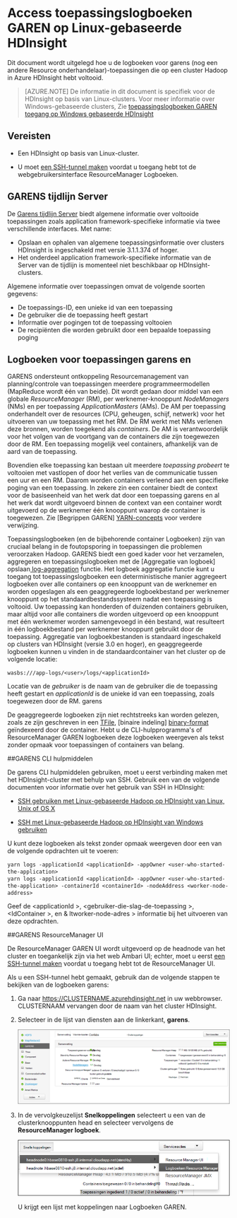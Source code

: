 <properties
    pageTitle="Toegang Hadoop GAREN toepassingslogboeken op Linux-gebaseerde HDInsight | Microsoft Azure"
    description="Informatie over toegang tot de toepassingslogboeken GAREN op een Linux-gebaseerde HDInsight (Hadoop)-cluster met behulp van de opdrachtregel en een webbrowser."
    services="hdinsight"
    documentationCenter=""
    tags="azure-portal"
    authors="Blackmist" 
    manager="jhubbard"
    editor="cgronlun"/>

<tags
    ms.service="hdinsight"
    ms.workload="big-data"
    ms.tgt_pltfrm="na"
    ms.devlang="na"
    ms.topic="article"
    ms.date="10/21/2016"
    ms.author="larryfr"/>

# <a name="access-yarn-application-logs-on-linux-based-hdinsight"></a>Access toepassingslogboeken GAREN op Linux-gebaseerde HDInsight 

Dit document wordt uitgelegd hoe u de logboeken voor garens (nog een andere Resource onderhandelaar)-toepassingen die op een cluster Hadoop in Azure HDInsight hebt voltooid.

> [AZURE.NOTE] De informatie in dit document is specifiek voor de HDInsight op basis van Linux-clusters. Voor meer informatie over Windows-gebaseerde clusters, Zie [toepassingslogboeken GAREN toegang op Windows gebaseerde HDInsight](hdinsight-hadoop-access-yarn-app-logs.md)

## <a name="prerequisites"></a>Vereisten

* Een HDInsight op basis van Linux-cluster.

* U moet [een SSH-tunnel maken](hdinsight-linux-ambari-ssh-tunnel.md) voordat u toegang hebt tot de webgebruikersinterface ResourceManager Logboeken.

## <a name="YARNTimelineServer"></a>GARENS tijdlijn Server

De [Garens tijdlijn Server](http://hadoop.apache.org/docs/r2.4.0/hadoop-yarn/hadoop-yarn-site/TimelineServer.html) biedt algemene informatie over voltooide toepassingen zoals application framework-specifieke informatie via twee verschillende interfaces. Met name:

* Opslaan en ophalen van algemene toepassingsinformatie over clusters HDInsight is ingeschakeld met versie 3.1.1.374 of hoger.
* Het onderdeel application framework-specifieke informatie van de Server van de tijdlijn is momenteel niet beschikbaar op HDInsight-clusters.

Algemene informatie over toepassingen omvat de volgende soorten gegevens:

* De toepassings-ID, een unieke id van een toepassing
* De gebruiker die de toepassing heeft gestart
* Informatie over pogingen tot de toepassing voltooien
* De recipiënten die worden gebruikt door een bepaalde toepassing poging

## <a name="YARNAppsAndLogs"></a>Logboeken voor toepassingen garens en

GARENS ondersteunt ontkoppeling Resourcemanagement van planning/controle van toepassingen meerdere programmeermodellen (MapReduce wordt één van beide). Dit wordt gedaan door middel van een globale *ResourceManager* (RM), per werknemer-knooppunt *NodeManagers* (NMs) en per toepassing *ApplicationMasters* (AMs). De AM per toepassing onderhandelt over de resources (CPU, geheugen, schijf, netwerk) voor het uitvoeren van uw toepassing met het RM. De RM werkt met NMs verlenen deze bronnen, worden toegekend als *containers*. De AM is verantwoordelijk voor het volgen van de voortgang van de containers die zijn toegewezen door de RM. Een toepassing mogelijk veel containers, afhankelijk van de aard van de toepassing.

Bovendien elke toepassing kan bestaan uit meerdere *toepassing probeert* te voltooien met vastlopen of door het verlies van de communicatie tussen een uur en een RM. Daarom worden containers verleend aan een specifieke poging van een toepassing. In zekere zin een container biedt de context voor de basiseenheid van het werk dat door een toepassing garens en al het werk dat wordt uitgevoerd binnen de context van een container wordt uitgevoerd op de werknemer één knooppunt waarop de container is toegewezen. Zie [Begrippen GAREN] [ YARN-concepts] voor verdere verwijzing.

Toepassingslogboeken (en de bijbehorende container Logboeken) zijn van cruciaal belang in de foutopsporing in toepassingen die problemen veroorzaken Hadoop. GARENS biedt een goed kader voor het verzamelen, aggregeren en toepassingslogboeken met de [Aggregatie van logboek] opslaan[ log-aggregation] functie. Het logboek aggregatie functie kunt u toegang tot toepassingslogboeken een deterministische manier aggregeert logboeken over alle containers op een knooppunt van de werknemer en worden opgeslagen als een geaggregeerde logboekbestand per werknemer knooppunt op het standaardbestandssysteem nadat een toepassing is voltooid. Uw toepassing kan honderden of duizenden containers gebruiken, maar altijd voor alle containers die worden uitgevoerd op een knooppunt met één werknemer worden samengevoegd in één bestand, wat resulteert in één logboekbestand per werknemer knooppunt gebruikt door de toepassing. Aggregatie van logboekbestanden is standaard ingeschakeld op clusters van HDInsight (versie 3.0 en hoger), en geaggregeerde logboeken kunnen u vinden in de standaardcontainer van het cluster op de volgende locatie:

    wasbs:///app-logs/<user>/logs/<applicationId>

Locatie van de *gebruiker* is de naam van de gebruiker die de toepassing heeft gestart en *applicationId* is de unieke id van een toepassing, zoals toegewezen door de RM. garens

De geaggregeerde logboeken zijn niet rechtstreeks kan worden gelezen, zoals ze zijn geschreven in een [TFile][T-file], [binaire indeling] [ binary-format] geïndexeerd door de container. Hebt u de CLI-hulpprogramma's of ResourceManager GAREN logboeken deze logboeken weergeven als tekst zonder opmaak voor toepassingen of containers van belang. 

##<a name="yarn-cli-tools"></a>GARENS CLI hulpmiddelen

De garens CLI hulpmiddelen gebruiken, moet u eerst verbinding maken met het HDInsight-cluster met behulp van SSH. Gebruik een van de volgende documenten voor informatie over het gebruik van SSH in HDInsight:

- [SSH gebruiken met Linux-gebaseerde Hadoop op HDInsight van Linux, Unix of OS X](hdinsight-hadoop-linux-use-ssh-unix.md)

- [SSH met Linux-gebaseerde Hadoop op HDInsight van Windows gebruiken](hdinsight-hadoop-linux-use-ssh-windows.md)
    
U kunt deze logboeken als tekst zonder opmaak weergeven door een van de volgende opdrachten uit te voeren:

    yarn logs -applicationId <applicationId> -appOwner <user-who-started-the-application>
    yarn logs -applicationId <applicationId> -appOwner <user-who-started-the-application> -containerId <containerId> -nodeAddress <worker-node-address>
    
Geef de &lt;applicationId >, &lt;gebruiker-die-slag-de-toepassing >, &lt;IdContainer >, en & ltworker-node-adres > informatie bij het uitvoeren van deze opdrachten.

##<a name="yarn-resourcemanager-ui"></a>GARENS ResourceManager UI

De ResourceManager GAREN UI wordt uitgevoerd op de headnode van het cluster en toegankelijk zijn via het web Ambari UI; echter, moet u eerst [een SSH-tunnel maken](hdinsight-linux-ambari-ssh-tunnel.md) voordat u toegang hebt tot de ResourceManager UI.

Als u een SSH-tunnel hebt gemaakt, gebruik dan de volgende stappen te bekijken van de logboeken garens:

1. Ga naar https://CLUSTERNAME.azurehdinsight.net in uw webbrowser. CLUSTERNAAM vervangen door de naam van het cluster HDInsight.

2. Selecteer in de lijst van diensten aan de linkerkant, __garens__.

    ![Garens service geselecteerd](./media/hdinsight-hadoop-access-yarn-app-logs-linux/yarnservice.png)

3. In de vervolgkeuzelijst __Snelkoppelingen__ selecteert u een van de clusterknooppunten head en selecteer vervolgens de __ResourceManager logboek__.

    ![Snelle linnks garens](./media/hdinsight-hadoop-access-yarn-app-logs-linux/yarnquicklinks.png)
    
    U krijgt een lijst met koppelingen naar Logboeken GAREN.

[YARN-timeline-server]:http://hadoop.apache.org/docs/r2.4.0/hadoop-yarn/hadoop-yarn-site/TimelineServer.html
[log-aggregation]:http://hortonworks.com/blog/simplifying-user-logs-management-and-access-in-yarn/
[T-file]:https://issues.apache.org/jira/secure/attachment/12396286/TFile%20Specification%2020081217.pdf
[binary-format]:https://issues.apache.org/jira/browse/HADOOP-3315
[YARN-concepts]:http://hortonworks.com/blog/apache-hadoop-yarn-concepts-and-applications/
